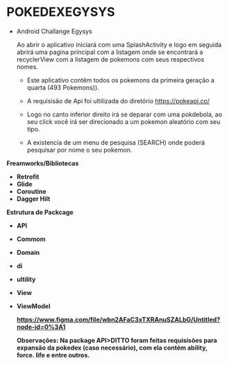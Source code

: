 # POKEDEXEGYSYS

-  Android Challange Egysys

    Ao abrir o aplicativo iniciará com uma SplashActivity e logo em seguida abrirá uma pagina principal 
    com a listagem onde se encontrará a recyclerView com a listagem de pokemons com seus respectivos nomes.
    
    
   -  Este aplicativo contêm todos os pokemons da primeira geração a quarta (493 Pokemons)).
   -  A requisisão de Api foi ultilizada do diretório https://pokeapi.co/
   -  Logo no canto inferior direito irá se deparar com uma pokdebola, ao seu click você irá ser direcionado a um pokemon aleatório
  com seu tipo.
  
   - A existencia de um menu de pesquisa (SEARCH) onde poderá pesquisar por nome o seu pokemon.

 <b><p3> Freamworks/Bibliotecas  <b> </p3>
  
  -  Retrofit
  -  Glide
  -  Coroutine
  -  Dagger Hilt

   <b><p3> Estrutura de Packcage  <b> </p3>
   
   - API
   - Commom
   - Domain
   - di
   - ultility  
   -  View
   -  ViewModel
       
       https://www.figma.com/file/wbn2AFaC3xTXRAnuSZALbG/Untitled?node-id=0%3A1
      
      
  
      Observações: Na package API>DITTO foram feitas requisisões para expansão da pokedex (caso necessário), com ela contém ability, force. life e entre outros.
     

